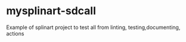 # mysplinart-sdcall
Example of splinart project to test all from linting, testing,documenting, actions
